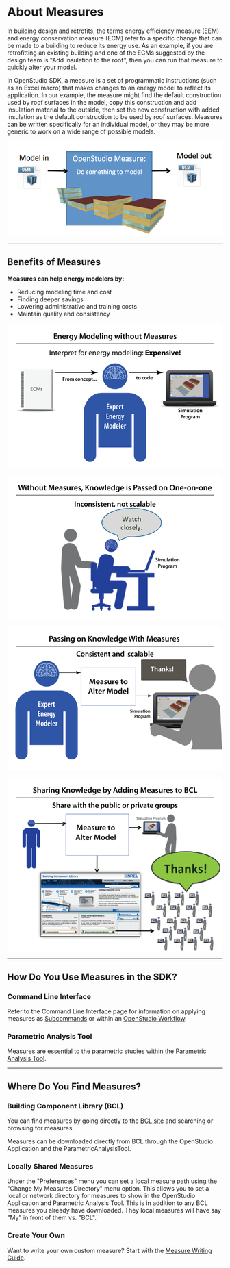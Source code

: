 <h1>About Measures</h1>
In building design and retrofits, the terms energy efficiency measure (EEM) and energy conservation measure (ECM) refer to a specific change that can be made to a building to reduce its energy use. As an example, if you are retrofitting an existing building and one of the ECMs suggested by the design team is "Add insulation to the roof", then you can run that measure to quickly alter your model.

In OpenStudio SDK, a measure is a set of programmatic instructions (such as an Excel macro) that makes changes to an energy model to reflect its application. In our example, the measure might find the default construction used by roof surfaces in the model, copy this construction and add insulation material to the outside, then set the new construction with added insulation as the default construction to be used by roof surfaces. Measures can be written specifically for an individual model, or they may be more generic to work on a wide range of possible models.

![Measure Diagram](img/measures/what_measures.png)

_________________

## Benefits of Measures
__Measures can help energy modelers by:__

- Reducing modeling time and cost
- Finding deeper savings
- Lowering administrative and training costs
- Maintain quality and consistency

![Expert Energy Modeler](img/measures/expert.png)

![Training One-on-one](img/measures/training_now.png)

![Passing on Knowledge with Measures](img/measures/knowledge.png)

![Passing on Knowledge with Measures and BCL](img/measures/share_bcl.png)

_________________

## How Do You Use Measures in the SDK?

### Command Line Interface

Refer to the Command Line Interface page for information on applying measures as [Subcommands](../reference/command_line_interface/#measure-subcommand) or within an [OpenStudio Workflow](../reference/command_line_interface/#osw-structure).

### Parametric Analysis Tool
Measures are essential to the parametric studies within the [Parametric Analysis Tool](../reference/parametric_analysis_tool_2/#add-measures-and-create-measure-options).

_________________

## Where Do You Find Measures?
### Building Component Library (BCL)
You can find measures by going directly to the [BCL site](https://bcl.nrel.gov/) and searching or browsing for measures.

Measures can be downloaded directly from BCL through the OpenStudio Application and the ParametricAnalysisTool.

### Locally Shared Measures
Under the "Preferences" menu you can set a local measure path using the "Change My Measures Directory" menu option. This allows you to set a local or network directory for measures to show in the OpenStudio Application and Parametric Analysis Tool. This is in addition to any BCL measures you already have downloaded. They local measures will have say "My" in front of them vs. "BCL".

### Create Your Own
Want to write your own custom measure? Start with the [Measure Writing Guide](../reference/measure_writing_guide.md).


